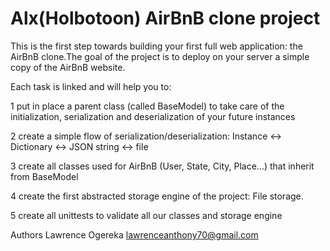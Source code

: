 # Alx(Holbotoon) AirBnB clone project

This is the first step towards building your first full web application: the AirBnB clone.The goal of the project is to deploy on your server a simple copy of the AirBnB website.

Each task is linked and will help you to:

1 put in place a parent class (called BaseModel) to take care of the initialization, serialization and deserialization of your future instances

2 create a simple flow of serialization/deserialization: Instance <-> Dictionary <-> JSON string <-> file

3 create all classes used for AirBnB (User, State, City, Place…) that inherit from BaseModel

4 create the first abstracted storage engine of the project: File storage.

5 create all unittests to validate all our classes and storage engine

Authors Lawrence Ogereka <lawrenceanthony70@gmail.com>
